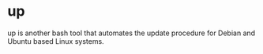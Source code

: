 # up

up is another bash tool that automates the update procedure for Debian and Ubuntu based Linux systems.
